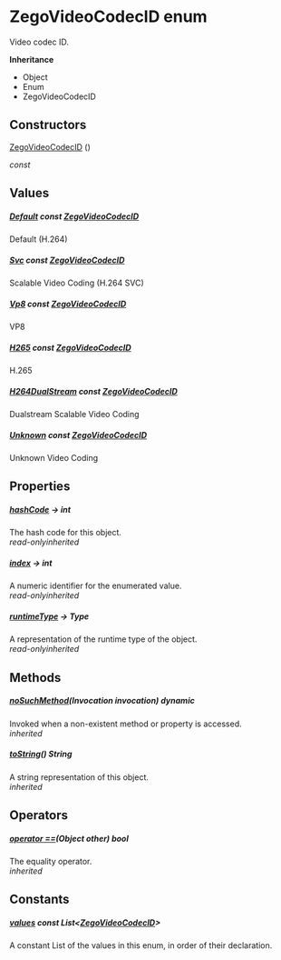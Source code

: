 


# ZegoVideoCodecID enum







<p>Video codec ID.</p>



**Inheritance**

- Object
- Enum
- ZegoVideoCodecID






## Constructors

[ZegoVideoCodecID](../zego_uikit_prebuilt_live_audio_room/ZegoVideoCodecID/ZegoVideoCodecID.md) ()

  _const_ 


## Values

##### [Default](../zego_uikit_prebuilt_live_audio_room/ZegoVideoCodecID.md) const [ZegoVideoCodecID](../zego_uikit_prebuilt_live_audio_room/ZegoVideoCodecID.md)



<p>Default (H.264)</p>  




##### [Svc](../zego_uikit_prebuilt_live_audio_room/ZegoVideoCodecID.md) const [ZegoVideoCodecID](../zego_uikit_prebuilt_live_audio_room/ZegoVideoCodecID.md)



<p>Scalable Video Coding (H.264 SVC)</p>  




##### [Vp8](../zego_uikit_prebuilt_live_audio_room/ZegoVideoCodecID.md) const [ZegoVideoCodecID](../zego_uikit_prebuilt_live_audio_room/ZegoVideoCodecID.md)



<p>VP8</p>  




##### [H265](../zego_uikit_prebuilt_live_audio_room/ZegoVideoCodecID.md) const [ZegoVideoCodecID](../zego_uikit_prebuilt_live_audio_room/ZegoVideoCodecID.md)



<p>H.265</p>  




##### [H264DualStream](../zego_uikit_prebuilt_live_audio_room/ZegoVideoCodecID.md) const [ZegoVideoCodecID](../zego_uikit_prebuilt_live_audio_room/ZegoVideoCodecID.md)



<p>Dualstream Scalable Video Coding</p>  




##### [Unknown](../zego_uikit_prebuilt_live_audio_room/ZegoVideoCodecID.md) const [ZegoVideoCodecID](../zego_uikit_prebuilt_live_audio_room/ZegoVideoCodecID.md)



<p>Unknown Video Coding</p>  





## Properties

##### [hashCode](../zego_uikit_prebuilt_live_audio_room/ZegoVideoCodecID/hashCode.md) &#8594; int



The hash code for this object.  
_<span class="feature">read-only</span><span class="feature">inherited</span>_



##### [index](../zego_uikit_prebuilt_live_audio_room/ZegoVideoCodecID/index.md) &#8594; int



A numeric identifier for the enumerated value.  
_<span class="feature">read-only</span><span class="feature">inherited</span>_



##### [runtimeType](../zego_uikit_prebuilt_live_audio_room/ZegoVideoCodecID/runtimeType.md) &#8594; Type



A representation of the runtime type of the object.  
_<span class="feature">read-only</span><span class="feature">inherited</span>_





## Methods

##### [noSuchMethod](../zego_uikit_prebuilt_live_audio_room/ZegoVideoCodecID/noSuchMethod.md)(Invocation invocation) dynamic



Invoked when a non-existent method or property is accessed.  
_<span class="feature">inherited</span>_



##### [toString](../zego_uikit_prebuilt_live_audio_room/ZegoVideoCodecID/toString.md)() String



A string representation of this object.  
_<span class="feature">inherited</span>_





## Operators

##### [operator ==](../zego_uikit_prebuilt_live_audio_room/ZegoVideoCodecID/operator_equals.md)(Object other) bool



The equality operator.  
_<span class="feature">inherited</span>_










## Constants

##### [values](../zego_uikit_prebuilt_live_audio_room/ZegoVideoCodecID/values-constant.md) const List&lt;[ZegoVideoCodecID](../zego_uikit_prebuilt_live_audio_room/ZegoVideoCodecID.md)>



A constant List of the values in this enum, in order of their declaration.  









